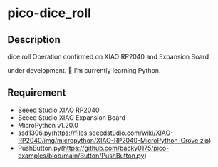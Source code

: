 # pico-dice_roll 
## Description
dice roll
Operation confirmed on XIAO RP2040 and Expansion Board

under development.
🌱 I’m currently learning Python.

## Requirement
* Seeed Studio XIAO RP2040
* Seeed Studio XIAO Expansion Board
* MicroPython v1.20.0
* ssd1306.py(https://files.seeedstudio.com/wiki/XIAO-RP2040/img/micropython/XIAO-RP2040-MicroPython-Grove.zip)
* PushButton.py(https://github.com/backy0175/pico-examples/blob/main/Button/PushButton.py)